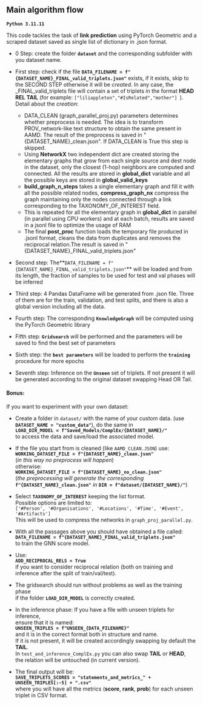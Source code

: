## Main algorithm flow
**` Python 3.11.11 `**

This code tackles the task of **link prediction** using PyTorch Geometric and a scraped dataset saved as single list of dictionary in .json format.
- 0 Step: create the folder **`dataset`** and the corresponding subfolder with you dataset name.
- First step:  check if the file  **`DATA_FILENAME = f"{DATASET_NAME}_FINAL_valid_triplets.json"`** exists, if it exists, skip to the SECOND STEP otherwise it will be _created_. In any case, the _FINAL_valid_triplets file  will contain a set of triplets in the format **HEAD** **REL** **TAIL** (for example: `["liliappleton","#IsRelated","mother"] `). Detail about the _creation_:
    -  DATA_CLEAN (graph_parallel_proj.py) parameters  determines whether preprocess is needed. The idea is to transform PROV_network-like text structure to obtain the same present in AAMD. The result of the preprocess is saved in "{DATASET_NAME}_clean.json". If DATA_CLEAN is True this step is skipped.
    - Using **NetworkX** two independent dict are created storing the elementary graphs that grow from each single source and dest node in the dataset, only the closest (1-hop) neighbors are computed and connected. All the results are stored in **global_dict** variable and all the possible keys are stored in **global_valid_keys**
    - **build_graph_n_steps** takes a single elementary graph and fill it with all the possible related nodes, **compress_graph_nx** compress the graph maintaining only  the nodes connected through a link corresponding to the TAXONOMY_OF_INTEREST field.
    - This is repeated for all the elementary graph in **global_dict** in parallel (in parallel using CPU workers) and at each batch, results are saved in a jsonl file to optimize the usage of RAM
    - The final **post_proc** function loads the temporary file produced in .jsonl format, cleans the data from duplicates and removes the reciprocal relation.The result is saved in "{DATASET_NAME}_FINAL_valid_triplets.json"

- Second step: The**`DATA_FILENAME = f"{DATASET_NAME}_FINAL_valid_triplets.json"`** will be loaded and from its length, the fraction of samples to be used for test and val phases will be inferred
- Third step: 4 Pandas DataFrame will be generated from .json file. Three of them are for the train, validation, and test splits, and there is also a global version including all the data.
- Fourth step: The corresponding **`KnowledgeGraph`** will be computed using the PyTorch Geometric library
- Fifth step: **`Gridsearch`** will be performed and the parameters will be saved to find the best set of parameters
- Sixth step: the **`best parameters`** will be loaded to perform the **`training`** procedure for more epochs
- Seventh step: Inference on the **`Unseen`** set of triplets. If not present it will be generated according to the original dataset swapping Head OR Tail.



#### Bonus:
If you want to experiment with your own dataset:

- Create a folder in `dataset/` with the name of your custom data.
  (use **`DATASET_NAME = "custom_data"`**), do the same in  
  **`LOAD_DIR_MODEL = f"Saved_Models/ComplEx/{DATASET_NAME}/"`**  
  to access the data and save/load the associated model.

- If the file you start from is cleaned (like `AAMD_CLEAN.JSON`) use:  
    **`WORKING_DATASET_FILE = f"{DATASET_NAME}_clean.json"`**  
  (_in this way no preprocess will happen_)  
  otherwise:  
    **`WORKING_DATASET_FILE = f"{DATASET_NAME}_no_clean.json"`**  
  (_the preprocessing will generate the corresponding_  
   **`f"{DATASET_NAME}_clean.json"`** _in_ **`DIR = f"dataset/{DATASET_NAME}/"`**)

- Select **`TAXONOMY_OF_INTEREST`** keeping the list format.  
  Possible options are limited to:  
  `['#Person', '#Organisations', '#Locations', '#Time', '#Event', '#Artifacts']`  
  This will be used to compress the networks in `graph_proj_parallel.py`.

- With all the passages above you should have obtained a file called:  
    **`DATA_FILENAME = f"{DATASET_NAME}_FINAL_valid_triplets.json"`**  
  to train the GNN score model.

- Use:  
    **`ADD_RECIPROCAL_RELS = True`**  
  if you want to consider reciprocal relation (both on training and inference after the split of train/val/test).

- The gridsearch should run without problems as well as the training phase  
  if the folder **`LOAD_DIR_MODEL`** is correctly created.

- In the inference phase: If you have a file with unseen triplets for inference,  
  ensure that it is named:  
    **`UNSEEN_TRIPLES = f"UNSEEN_{DATA_FILENAME}"`**  
  and it is in the correct format both in structure and name.  
  If it is not present, it will be created accordingly swapping by default the **TAIL**.  
  In `test_and_inference_ComplEx.py` you can also swap **TAIL** or **HEAD**,  
  the relation will be untouched (in current version).

- The final output will be:  
    **`SAVE_TRIPLETS_SCORES = "statements_and_metrics_" + UNSEEN_TRIPLES[:-5] + ".csv"`**  
  where you will have all the metrics (**score**, **rank**, **prob**) for each unseen triplet in CSV format.

